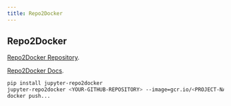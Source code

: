 ```yaml
---
title: Repo2Docker
---
```


## Repo2Docker

[Repo2Docker Repository](https://github.com/jupyter/repo2docker).

[Repo2Docker Docs](http://repo2docker.readthedocs.io).

```bash
pip install jupyter-repo2docker
jupyter-repo2docker <YOUR-GITHUB-REPOSITORY> --image=gcr.io/<PROJECT-NAME>/<IMAGE-NAME>:<TAG> --no-run
docker push...
```
